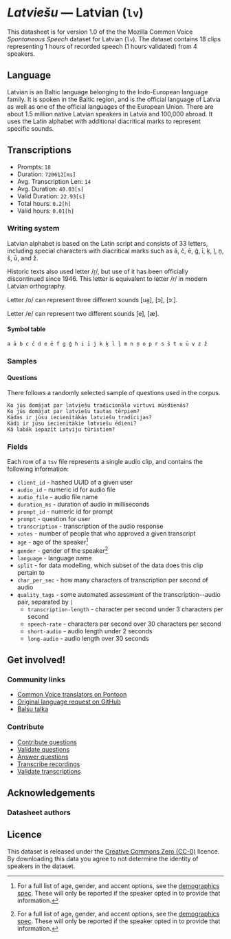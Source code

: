 # *Latviešu* &mdash; Latvian (`lv`)
This datasheet is for version 1.0 of the the Mozilla Common Voice *Spontaneous Speech* dataset 
for Latvian (`lv`). The dataset contains 18 clips representing 1 hours of recorded
speech (1 hours validated) from 4 speakers.

## Language
Latvian is an Baltic language belonging to the Indo-European language family. It is spoken in the Baltic region,
and is the official language of Latvia as well as one of the official languages of the European Union.
There are about 1.5 million native Latvian speakers in Latvia and 100,000 abroad. 
It uses the Latin alphabet with additional diacritical marks to represent specific sounds.
<!-- {{LANGUAGE_DESCRIPTION}} -->
<!-- Provide a brief (1-2 paragraph) description of your language -->

<!--[Not provided]
## Demographic information
The dataset includes the following distribution of age and gender.
[Not provided]-->
<!-- You can get a lot of the information in this section from https://analyzer.cv-toolbox.web.tr/browse -->

<!--[Not provided]
### Gender
Self-declared gender information, frequency refers to the number of clips annotated with this gender.
[Not provided]-->
<!-- {{GENDER_TABLE}} -->
<!-- @ AUTOMATICALLY GENERATED @ -->
<!-- | Gender | Frequency |
|--------|-----------|
| male, masculine | ? |
| undeclared | ? |
| female, feminine | ? | -->

<!--[Not provided]
### Age
Self-declared age information, frequency refers to the number of clips annotated with this age band.
[Not provided]-->
<!-- {{AGE_TABLE}} -->
<!-- @ AUTOMATICALLY GENERATED @ -->
<!-- | Age band | Frequency |
|----------|-----------|
| teens | ? |
| twenties | ? |
| thirties | ? |
| fourties | ? |
| fifties | ? |
   ...if other age ranges are present in your data, add rows... -->

<!--[Not provided]
## Data splits for modelling
[Not provided]-->
<!-- @ AUTOMATICALLY GENERATED @ -->

## Transcriptions
* Prompts: `18`
* Duration: `720612[ms]`
* Avg. Transcription Len: `14`
* Avg. Duration: `40.03[s]`
* Valid Duration: `22.93[s]`
* Total hours: `0.2[h]`
* Valid hours: `0.01[h]`
<!-- {{TRANSCRIPTIONS_DESCRIPTION}} -->
<!-- A description of the transcription system used -->

### Writing system
Latvian alphabet is based on the Latin script and consists of 33 letters, including special characters with
diacritical marks such as ā, č, ē, ģ, ī, ķ, ļ, ņ, š, ū, and ž.

Historic texts also used letter /ŗ/, but use of it has been officially discontinued since 1946. 
This letter is equivalent to letter /r/ in modern Latvian orthography.

Letter /o/ can represent three different sounds [ua̯], [ɔ], [ɔː].

Letter /e/ can represent two different sounds [e], [æ].
<!-- {{WRITING_SYSTEM_DESCRIPTION}} -->
<!-- @ OPTIONAL @ -->
<!-- A description of the writing system (or writing systems) used in the text corpus -->

#### Symbol table
```
a ā b c č d e ē f g ģ h i ī j k ķ l ļ m n ņ o p r s š t u ū v z ž
```
<!-- {{ALPHABET_TABLE}} -->
<!-- @ OPTIONAL @ -->
<!-- If the writing system is alphabetic, you can include the valid alphabet here -->

<!--[Not provided]
#### Extralinguistic tags
[Not provided]-->

### Samples

#### Questions
There follows a randomly selected sample of questions used in the corpus.
```
Ko jūs domājat par latviešu tradicionālo virtuvi mūsdienās?
Ko jūs domājat par latviešu tautas tērpiem?
Kādas ir jūsu iecienītākās latviešu tradīcijas?
Kādi ir jūsu iecienītākie latviešu ēdieni?
Kā labāk iepazīt Latviju tūristiem?
```
<!-- {{QUESTIONS_SAMPLE}} -->

<!--[Not provided]
#### Responses
There follows a randomly selected sample of transcribed responses from the corpus.
[Not provided]-->
<!-- {{TRANSCRIPTIONS_SAMPLE}} -->

<!--[Not provided]
### Recommended post-processing
[Not provided]-->
<!-- {{RECOMMENDED_POSTPROCESSING_DESCRIPTION}} -->
<!-- @ OPTIONAL @ -->
<!-- What should people do before they use the data, for example Unicode normalisation or normalisation of extralinguistic tags -->

### Fields
Each row of a `tsv` file represents a single audio clip, and contains the following information:

* `client_id` - hashed UUID of a given user
* `audio_id` - numeric id for audio file
* `audio_file` - audio file name
* `duration_ms` - duration of audio in milliseconds
* `prompt_id` - numeric id for prompt
* `prompt` - question for user
* `transcription` - transcription of the audio response
* `votes` - number of people that who approved a given transcript
* `age` - age of the speaker[^1]
* `gender` - gender of the speaker[^1]
* `language` - language name
* `split` - for data modelling, which subset of the data does this clip pertain to
* `char_per_sec` - how many characters of transcription per second of audio
* `quality_tags` - some automated assessment of the transcription--audio pair, separated by `|`
   *  `transcription-length` - character per second under 3 characters per second
   * `speech-rate` - characters per second over 30 characters per second
   * `short-audio` - audio length under 2 seconds
   * `long-audio` - audio length over 30 seconds

#### 
[^1]: For a full list of age, gender, and accent options, see the
[demographics
spec](https://github.com/common-voice/common-voice/blob/main/web/src/stores/demographics.ts). These
will only be reported if the speaker opted in to provide that
information.

## Get involved!

### Community links
* [Common Voice translators on Pontoon](https://pontoon.mozilla.org/lv/common-voice/contributors/)
* [Original language request on GitHub](https://github.com/common-voice/common-voice/issues/4878)
* [Balsu talka](https://balsutalka.lv/)
<!-- @ OPTIONAL @ -->
<!-- Links to community chats / fora -->

<!--[Not provided]
### Discussions
[Not provided]-->
<!-- {{DISCUSSION_LINKS_LIST}} -->
<!-- @ OPTIONAL @ -->
<!-- Any links to discussions, for example on Discourse or other fora or blogs can be included here -->

### Contribute
* [Contribute questions](https://commonvoice.mozilla.org/spontaneous-speech/beta/question)
* [Validate questions](https://commonvoice.mozilla.org/spontaneous-speech/beta/validate)
* [Answer questions](https://commonvoice.mozilla.org/spontaneous-speech/beta/prompts)
* [Transcribe recordings](https://commonvoice.mozilla.org/spontaneous-speech/beta/transcribe)
* [Validate transcriptions](https://commonvoice.mozilla.org/spontaneous-speech/beta/check-transcript)
<!-- {{CONTRIBUTE_LINKS_LIST}} -->
<!-- Here you can include links for how to contribute to the dataset -->

## Acknowledgements

### Datasheet authors
<!-- {{DATASHEET_AUTHORS_LIST}} -->
<!-- A list in the format of: Your Name &lt;email@email.com&gt; -->

<!--[Not provided]
### Citation guidelines
[Not provided]-->
<!-- {{CITATION_DESCRIPTION}} -->
<!-- @ OPTIONAL @ -->
<!-- If you published a paper and would like people to cite it, you can include the BiBTeX here -->

<!--[Not provided]
### Funding
[Not provided]-->
<!-- {{FUNDING_DESCRIPTION}} -->
<!-- @ OPTIONAL @ -->
<!-- If you received any funding, you can include the acknowledgement here -->

## Licence
This dataset is released under the [Creative Commons Zero (CC-0)](https://creativecommons.org/public-domain/cc0/) licence. By downloading this data
you agree to not determine the identity of speakers in the dataset.
